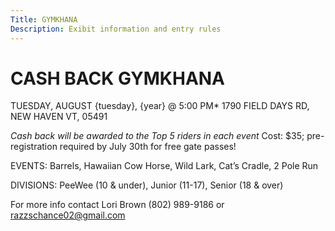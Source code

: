 ```yaml
---
Title: GYMKHANA
Description: Exibit information and entry rules
---
```


# CASH BACK GYMKHANA

TUESDAY, AUGUST {tuesday}, {year} @ 5:00 PM* 1790 FIELD DAYS RD, NEW HAVEN VT, 05491

*Cash back will be awarded to the Top 5 riders in each event* Cost: $35; pre-registration required by July 30th for free gate passes!

EVENTS: Barrels, Hawaiian Cow Horse, Wild Lark, Cat’s Cradle, 2 Pole Run 

DIVISIONS:
PeeWee (10 & under), Junior (11-17), Senior (18 & over)

For more info contact Lori Brown (802) 989-9186 or razzschance02@gmail.com

